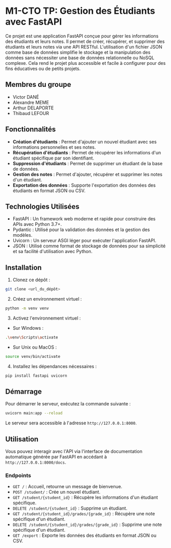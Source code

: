 # M1-CTO TP: Gestion des Étudiants avec FastAPI

Ce projet est une application FastAPI conçue pour gérer les informations des étudiants et leurs notes. Il permet de créer, récupérer, et supprimer des étudiants et leurs notes via une API RESTful. L'utilisation d'un fichier JSON comme base de données simplifie le stockage et la manipulation des données sans nécessiter une base de données relationnelle ou NoSQL complexe. Cela rend le projet plus accessible et facile à configurer pour des fins éducatives ou de petits projets.

## Membres du groupe

- Victor DANÉ
- Alexandre MEME
- Arthur DELAPORTE
- Thibaud LEFOUR

## Fonctionnalités

- **Création d'étudiants** : Permet d'ajouter un nouvel étudiant avec ses informations personnelles et ses notes.
- **Récupération d'étudiants** : Permet de récupérer les informations d'un étudiant spécifique par son identifiant.
- **Suppression d'étudiants** : Permet de supprimer un étudiant de la base de données.
- **Gestion des notes** : Permet d'ajouter, récupérer et supprimer les notes d'un étudiant.
- **Exportation des données** : Supporte l'exportation des données des étudiants en format JSON ou CSV.

## Technologies Utilisées

- FastAPI : Un framework web moderne et rapide pour construire des APIs avec Python 3.7+.
- Pydantic : Utilisé pour la validation des données et la gestion des modèles.
- Uvicorn : Un serveur ASGI léger pour exécuter l'application FastAPI.
- JSON : Utilisé comme format de stockage de données pour sa simplicité et sa facilité d'utilisation avec Python.

## Installation

1. Clonez ce dépôt :

```bash
git clone <url_du_dépôt>
```

2. Créez un environnement virtuel :

```bash
python -m venv venv
```

3. Activez l'environnement virtuel :

- Sur Windows :

```bash
.\venv\Scripts\activate
```

- Sur Unix ou MacOS :

```bash
source venv/bin/activate
```

4. Installez les dépendances nécessaires :

```bash
pip install fastapi uvicorn
```

## Démarrage

Pour démarrer le serveur, exécutez la commande suivante :

```bash
uvicorn main:app --reload
```

Le serveur sera accessible à l'adresse `http://127.0.0.1:8000`.

## Utilisation

Vous pouvez interagir avec l'API via l'interface de documentation automatique générée par FastAPI en accédant à `http://127.0.0.1:8000/docs`.

### Endpoints

- `GET /` : Accueil, retourne un message de bienvenue.
- `POST /student/` : Crée un nouvel étudiant.
- `GET /student/{student_id}` : Récupère les informations d'un étudiant spécifique.
- `DELETE /student/{student_id}` : Supprime un étudiant.
- `GET /student/{student_id}/grades/{grade_id}` : Récupère une note spécifique d'un étudiant.
- `DELETE /student/{student_id}/grades/{grade_id}` : Supprime une note spécifique d'un étudiant.
- `GET /export` : Exporte les données des étudiants en format JSON ou CSV.
